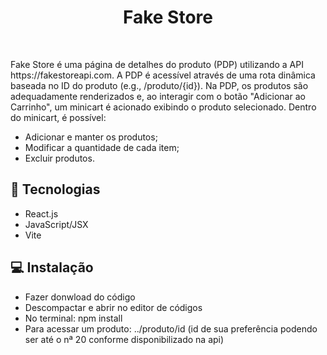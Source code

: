 <h1 align="center"> Fake Store </h1>

<br>

<p>
Fake Store é uma página de detalhes do produto (PDP) utilizando a API https://fakestoreapi.com. A PDP é acessível através de uma rota dinâmica baseada no ID do produto (e.g., /produto/{id}). Na PDP, os produtos são adequadamente renderizados e, ao interagir com o botão "Adicionar ao Carrinho", um minicart é acionado exibindo o produto selecionado. Dentro do minicart, é possível:

- Adicionar e manter os produtos;
- Modificar a quantidade de cada item;
- Excluir produtos.
</p>

## 🚀 Tecnologias

- React.js
- JavaScript/JSX
- Vite

## 💻 Instalação

- Fazer donwload do código
- Descompactar e abrir no editor de códigos
- No terminal: npm install
- Para acessar um produto: ../produto/id (id de sua preferência podendo ser até o nª 20 conforme disponibilizado na api)

